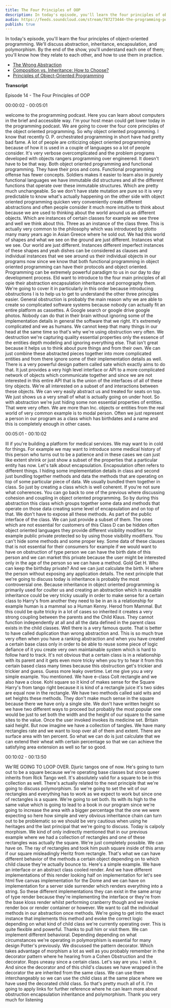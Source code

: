 ```yaml
---
title: The Four Principles of OOP
description: In today's episode, you'll learn the four principles of object-oriented programming. We'll discuss abstraction, inheritance, encapsulation, and polymorphism. By the end of the show, you'll understand each one of them; you'll know how they relate to each other, and how to use them in practice.
audio: https://feeds.soundcloud.com/stream/787273444-the-programming-podcast-episode-14-the-four-principles-of-oop.mp3
publish: true
---
```


In today's episode, you'll learn the four principles of object-oriented programming. We'll discuss abstraction, inheritance, encapsulation, and polymorphism. By the end of the show, you'll understand each one of them; you'll know how they relate to each other, and how to use them in practice.

- [The Wrong Abstraction](https://www.sandimetz.com/blog/2016/1/20/the-wrong-abstraction)
- [Composition vs. Inheritance: How to Choose?](https://www.thoughtworks.com/insights/blog/composition-vs-inheritance-how-choose)
- [Principles of Object-Oriented Programming](https://www.oreilly.com/library/view/vbnet-language-in/0596003080/ch04s02.html)

**Transcript**

Episode 14 - The Four Principles of OOP

00:00:02 - 00:05:01

welcome to the programming podcast. Here you can learn about computers in the brief and accessible way. I'm your host mean could get lower today in the programming podcast. We are going to cover the four core principles of the object oriented programming. So why object oriented programming. I know that recently O. P. orchestrated programming in short have had pretty bad fame. A lot of people are criticizing object oriented programming because of how it is used in a couple of languages so a lot of people consider. It's very verbose overcomplicated and the problem programs developed with objects rangers programming over engineered. It doesn't have to be that way. Both object oriented programming and functional programming. They have their pros and cons. Functional programming offense has fewer concepts. Soldiers makes it easier to learn also in purely functional languages we have immutable did structures and all the different functions that operate over these immutable structures. Which are pretty much unchangeable. So we don't have state mutation are pure so it is very predictable to know what's actually happening on the other side with object oriented programming quicken very conveniently create different abstractions and often people consider it much more intuitive to think about because we are used to thinking about the world around us as different objects. Which are instances of certain classes for example we see three and well we think about this. Three as an instance of the class three. This is actually very common to the philosophy which was introduced by plotto many many years ago in Asian Greece where he sold out. We had this world of shapes and what we see on the ground are just different. Instances what we see. Our world are just different. Instances different imperfect instances of these shapes and yeah dishes can be considered as clauses and individual instances that we see around us their individual objects in our programs now since we know that both functional programming in object oriented programming can have their protocols and object oriented. Programming can be extremely powerful paradigm to us in our day to day development process. Eld want to introduce to the four main principles of all opie their abstraction encapsulation inheritance and pornography them. We're going to cover it in particularly in this order because introducing obstructions I is to help us to get to understand the other three principles easier. General obstruction is probably the main reason why we are able to create so complicated software systems because nobody can actually fit an entire platform as cassettes. A Google search or google drive google photos. Nobody can do that in their brain without ignoring some of the implementation details in general the software that we right. It's extremely complicated and we as humans. We cannot keep that many things in our head at the same time so that's why we're using obstruction very often. We destruction we're capturing quality essential properties only the essence of the entities depth modeling and ignoring everything else. That isn't great because it helps us to think about pure things and from their own. We can just combine these abstracted pieces together into more complicated entities and from there ignore some of their implementation details as well. There is a very powerful design pattern called sate which exactly aims to do that. It just provides a very high level interface or API to a more complicated network of objects which communicate together and since we are not interested in this entire API that is the union of the interfaces of all of these tiny objects. We're all interested on a subset of and interactions between these objects. We can very easily abstract us and treated for seats on top. We just shows us a very small of what is actually going on under hoot. So with abstraction we're just hiding some non essential properties of entities. That were very often. We are more than Inc. objects or entities from the real world of very common example is to modal person. Often we just represent a person in our program as a class which has birthdates and a name and this is completely enough in other cases.


00:05:01 - 00:10:02

Ill if you're building a platform for medical services. We may want to in cold for things. For example we may want to introduce some medical history of this person who turns out to be a patience and in these cases we can just like extent shrink or just show a subset of the properties that a particular entity has now. Let's talk about encapsulation. Encapsulation often refers to different things. I hiding some implementation details in class and second just bundling together methods and data the methods that are operating on top of some particular piece of data. We usually bundled them together in class. So just by creating a class which is well coherent. If you're not sure what coherences. You can go back to one of the previous where discussing cohesion and coupling in object oriented programming. So by during this abstraction this class which groups together some data and methods that operate on those data creating some level of encapsulation and on top of that. We don't have to expose all these methods. As part of the public interface of the class. We can just provide a subset of them. The ones which are not essential for customers of this Class D can be hidden often object oriented languages they provide different visibility modifiers for example public private protected so by using those visibility modifiers. You can't hide some methods and some proper key. Some data of these clauses that is not essential for their consumers for example if we would want to have on obstruction of type person we can have the birth date of this person and we can market this private because the user might be interested only in the age of the person so we can have a method. Gold Get H. Who can keep the birthday private? And we can just calculate the birth. H where the person without exposing any application details. The next principle that we're going to discuss today is inheritance is probably the most controversial one. Because inheritance in object oriented programming is primarily used for coulter us and creating an abstraction which is reusable inheritance could be very tricky usually in order to make sense for a certain class to Harry's from another they need to be in an is a relationship for example human is a mammal so a Human Kenny. Herod from Mammal. But this could be quite tricky in a lot of cases so inherited it creates a very strong coupling between the parents and the Child Klaus. They cannot function independently at all and all the data defined in the parent class exists in the child classes. Well there is a very famous quote. That is better to have called duplication than wrong abstraction and. This is so much true very often when you have a ranking abstraction and when you have created a certain base class only in order to be able to reuse some piece of logic defiance of it you create very own maintainable system which is hard to follow hard to track. It's not obvious that a certain class is in a relationship with its parent and it gets even more tricky when you try to hear it from this certain based class many times because this obstruction get's trickier and trickier and guess. Guess more leaky overtime. Let me give you a very simple example. You mentioned. We have e-class Colt rectangle and we also have a close. Kohl square so it kind of makes sense for the Square Harry's from tango right because it is kind of a rectangle juice it's two sides are equal now in the rectangle. We have two methods called said wits and set heights these methods. They don't make much sense in the square because there we have only a single site. We don't have written height so we have two different ways to proceed but probably the most popular one would be just to set both the width and the height of our square to the same sites to the value. Once the user invoked invokes its medicine set. Britain said height. But now imagine we have a collection of tangles. We have many rectangles rate and we want to loop over all of them and extent. There are surface area with ten percent. So what we can do is just calculate that we can extend their wheat with certain percentage so that we can achieve the satisfying area extension as well so far so good.


00:10:02 - 00:13:50

We'RE GOING TO LOOP OVER. Djuric tangos one of now. He's going to turn out to be a square because we're operating base classes but since queer inherits from Rick Tango well. It's absolutely valid for a square to be in this collection as well. There's actually related to the next principle that we're going to discuss polymorphism. So we're going to set the wit of our rectangles and everything has to work as we expect to work but since one of rectangles is a square. We're going to set both. Its with its high to the same value which is going to lead to a book in our program since we're going to increase the area with a bigger percentage that the one we were expecting so here how simple and very obvious inheritance chain can turn out to be problematic so we should be very cautious when using he heritages and the last principal that we're going to discuss. Today is calpoly morphism. We kind of only indirectly mentioned that in our previous example where we had a collection of rectangles and one of these rectangles was actually the square. We're just completely possible. We can have on. The ray of rectangles and took him push square inside of this array if our square misleadingly Heritz from rectangle. That's what we can have different behavior of the methods a certain object depending on to which child clause they're actually bounce to. Here's a simple example. We have an interface or an abstract class cooled render. And we have different implementations of this render looking half on implementation for let's see html five canvas implementation for the Dome and we can have on implementation for a server side surrender which renders everything into a string. So these different implementations they can exist in the same array of type render because they're implementing the interface or they're from the base kloss render whilst performing cranberry though and we invoke render box or render container or however. We want to call the individual methods in our abstraction once methods. We're going to get into the exact instance that implements this method and evoke the correct logic depending on what kind of child class we're currently operating over. This is quite flexible and powerful. Thanks to pull him or visit them. We can implement different behavioral. Depending depending on what circumstances we're operating in polymorphism is essential for many design Potter's previously. We discussed the pattern decorator. Which takes advantage of morphism a lot as well as you probably remember in the decorator pattern where he hearing from a Cohen Obstruction and the decorator. Rops uneasy since a certain class. Let's say are you. I wish it. And since the decorator and of this child's clauses we have wrapped in the decorator the are inherited from the same class. We can use them interchangeably so we can use the child class at the same place where we have used the decorated child class. So that's pretty much all of it. I'm going to apply links for further reference where he can learn more about obstruction encapsulation inheritance and polymorphism. Thank you very much for listening
